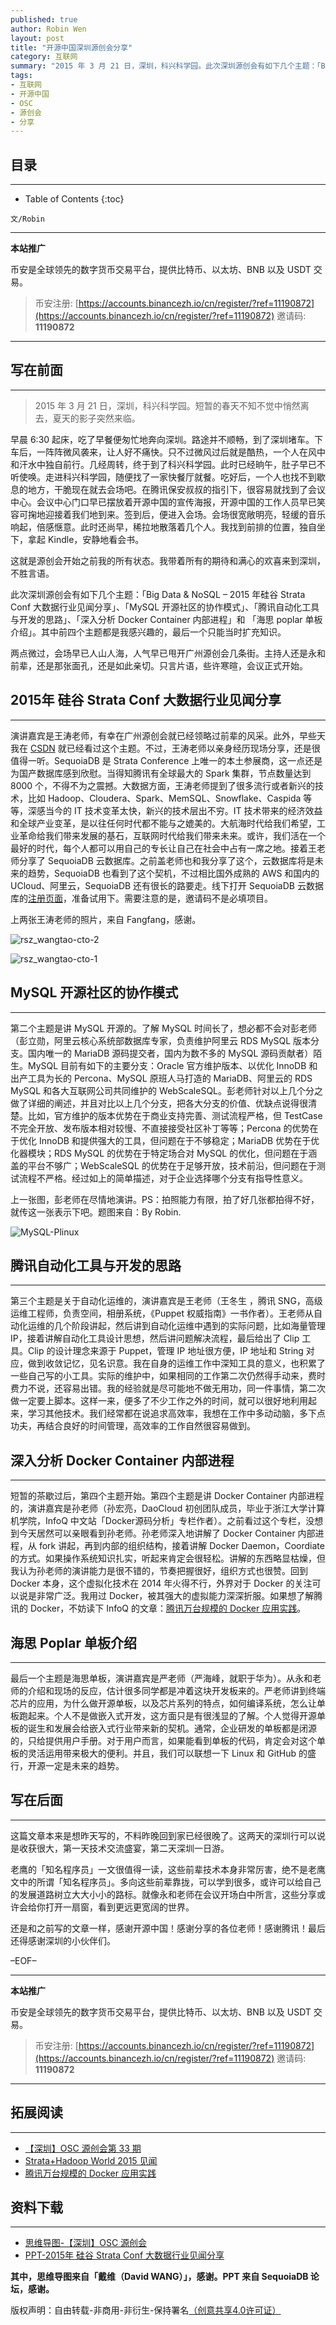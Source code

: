 ```yaml
---
published: true
author: Robin Wen
layout: post
title: "开源中国深圳源创会分享"
category: 互联网
summary: "2015 年 3 月 21 日，深圳，科兴科学园。此次深圳源创会有如下几个主题：「Big Data & NoSQL – 2015 年硅谷 Strata Conf 大数据行业见闻分享」、「MySQL 开源社区的协作模式」、「腾讯自动化工具与开发的思路」、「深入分析 Docker Container 内部进程」和 「海思 poplar 单板介绍」。多向这些前辈靠拢，可以学到很多，或许可以给自己的发展道路树立大大小小的路标。就像永和老师在会议开场白中所言，这些分享或许会给你打开一扇窗，看到更远更宽阔的世界。"
tags:
- 互联网
- 开源中国
- OSC
- 源创会
- 分享
---
```


## 目录 ##
***

* Table of Contents
{:toc}

`文/Robin`

***

**本站推广**

币安是全球领先的数字货币交易平台，提供比特币、以太坊、BNB 以及 USDT 交易。

> 币安注册: [https://accounts.binancezh.io/cn/register/?ref=11190872](https://accounts.binancezh.io/cn/register/?ref=11190872)
> 邀请码: **11190872**

***

## 写在前面 ##
***

> 2015 年 3 月 21 日，深圳，科兴科学园。短暂的春天不知不觉中悄然离去，夏天的影子突然来临。

早晨 6:30 起床，吃了早餐便匆忙地奔向深圳。路途并不顺畅，到了深圳堵车。下车后，一阵阵微风袭来，让人好不痛快。只不过微风过后就是酷热，一个人在风中和汗水中独自前行。几经周转，终于到了科兴科学园。此时已经晌午，肚子早已不听使唤。走进科兴科学园，随便找了一家快餐厅就餐。吃好后，一个人也找不到歇息的地方，干脆现在就去会场吧。在腾讯保安叔叔的指引下，很容易就找到了会议中心。会议中心门口早已摆放着开源中国的宣传海报，开源中国的工作人员早已笑容可掬地迎接着我们地到来。签到后，便进入会场。会场很宽敞明亮，轻缓的音乐响起，倍感惬意。此时还尚早，稀拉地散落着几个人。我找到前排的位置，独自坐下，拿起 Kindle，安静地看会书。

这就是源创会开始之前我的所有状态。我带着所有的期待和满心的欢喜来到深圳，不胜言语。

此次深圳源创会有如下几个主题：「Big Data & NoSQL – 2015 年硅谷 Strata Conf 大数据行业见闻分享」、「MySQL 开源社区的协作模式」、「腾讯自动化工具与开发的思路」、「深入分析 Docker Container 内部进程」和 「海思 poplar 单板介绍」。其中前四个主题都是我感兴趣的，最后一个只能当时扩充知识。

两点微过，会场早已人山人海，人气早已甩开广州源创会几条街。主持人还是永和前辈，还是那张面孔，还是如此亲切。只言片语，些许寒暄，会议正式开始。

## 2015年 硅谷 Strata Conf 大数据行业见闻分享 ##
***

演讲嘉宾是王涛老师，有幸在广州源创会就已经领略过前辈的风采。此外，早些天我在 <a href="http://www.csdn.net/article/2015-03-19/2824266" target="_blank">CSDN</a> 就已经看过这个主题。不过，王涛老师以亲身经历现场分享，还是很值得一听。SequoiaDB 是 Strata Conference 上唯一的本土参展商，这一点还是为国产数据库感到欣慰。当得知腾讯有全球最大的 Spark 集群，节点数量达到 8000 个，不得不为之震撼。大数据方面，王涛老师提到了很多流行或者新兴的技术，比如 Hadoop、Cloudera、Spark、MemSQL、Snowflake、Caspida 等等，深感当今的 IT 技术变革太快，新兴的技术层出不穷。IT 技术带来的经济效益和全球产业变革，是以往任何时代都不能与之媲美的。大航海时代给我们希望，工业革命给我们带来发展的基石，互联网时代给我们带来未来。或许，我们活在一个最好的时代，每个人都可以用自己的专长让自己在社会中占有一席之地。接着王老师分享了 SequoiaDB 云数据库。之前盖老师也和我分享了这个，云数据库将是未来的趋势，SequoiaDB 也看到了这个契机，不过相比国外成熟的 AWS 和国内的 UCloud、阿里云，SequoiaDB 还有很长的路要走。线下打开 SequoiaDB 云数据库的<a href="http://cloud.sequoiadb.com/" target="_blank">注册页面</a>，准备试用下。需要注意的是，邀请码不是必填项目。

上两张王涛老师的照片，来自 Fangfang，感谢。

![rsz_wangtao-cto-2](https://cdn.dbarobin.com/wangtao-cto-2.png)

![rsz_wangtao-cto-1](https://cdn.dbarobin.com/rsz_wangtao-cto-1.png)

## MySQL 开源社区的协作模式 ##
***

第二个主题是讲 MySQL 开源的。了解 MySQL 时间长了，想必都不会对彭老师（彭立勋，阿里云核心系统部数据库专家，负责维护阿里云 RDS MySQL 版本分支。国内唯一的 MariaDB 源码提交者，国内为数不多的 MySQL 源码贡献者）陌生。MySQL 目前有如下的主要分支：Oracle 官方维护版本、以优化 InnoDB 和出产工具为长的 Percona、MySQL 原班人马打造的 MariaDB、阿里云的 RDS MySQL 和各大互联网公司共同维护的 WebScaleSQL。彭老师针对以上几个分之做了详细的阐述，并且对比以上几个分支，把各大分支的价值、优缺点说得很清楚。比如，官方维护的版本优势在于商业支持完善、测试流程严格，但 TestCase 不完全开放、发布版本相对较慢、不直接接受社区补丁等等；Percona 的优势在于优化 InnoDB 和提供强大的工具，但问题在于不够稳定；MariaDB 优势在于优化器模块；RDS MySQL 的优势在于特定场合对 MySQL 的优化，但问题在于涵盖的平台不够广；WebScaleSQL 的优势在于足够开放，技术前沿，但问题在于测试流程不严格。经过如上的简单描述，对于企业选择哪个分支有指导性意义。

上一张图，彭老师在尽情地演讲。PS：拍照能力有限，拍了好几张都拍得不好，就传这一张表示下吧。题图来自：By Robin.

![MySQL-Plinux](https://cdn.dbarobin.com/oqMmehp.png)

## 腾讯自动化工具与开发的思路 ##
***

第三个主题是关于自动化运维的，演讲嘉宾是王老师（王冬生 ，腾讯 SNG，高级运维工程师，负责空间，相册系统，《Puppet 权威指南》一书作者）。王老师从自动化运维的几个阶段讲起，然后讲到自动化运维中遇到的实际问题，比如海量管理 IP，接着讲解自动化工具设计思想，然后讲问题解决流程，最后给出了 Clip 工具。Clip 的设计理念来源于 Puppet，管理 IP 地址很方便，IP 地址和 String 对应，做到收敛记忆，见名识意。我在自身的运维工作中深知工具的意义，也积累了一些自己写的小工具。实际的维护中，如果相同的工作第二次仍然得手动来，费时费力不说，还容易出错。我的经验就是尽可能地不做无用功，同一件事情，第二次做一定要上脚本。这样一来，便多了不少工作之外的时间，就可以很好地利用起来，学习其他技术。我们经常都在说追求高效率，我想在工作中多动动脑，多下点功夫，再结合良好的时间管理，高效率的工作自然很容易做到。

## 深入分析 Docker Container 内部进程 ##
***

短暂的茶歇过后，第四个主题开始。第四个主题是讲 Docker Container 内部进程的，演讲嘉宾是孙老师（孙宏亮，DaoCloud 初创团队成员，毕业于浙江大学计算机学院，InfoQ 中文站「Docker源码分析」专栏作者）。之前看过这个专栏，没想到今天居然可以亲眼看到孙老师。孙老师深入地讲解了 Docker Container 内部进程，从 fork 讲起，再到内部的组织结构，接着讲解 Docker Daemon，Coordiate 的方式。如果操作系统知识扎实，听起来肯定会很轻松。讲解的东西略显枯燥，但我认为孙老师的演讲能力是很不错的，节奏把握很好，组织方式也很赞。回到 Docker 本身，这个虚拟化技术在 2014 年火得不行，外界对于 Docker 的关注可以说是非常广泛。我用过 Docker，被其强大的虚拟能力深深折服。如果想了解腾讯的 Docker，不妨读下 InfoQ 的文章：<a href="http://www.infoq.com/cn/articles/tencent-millions-scale-docker-application-practice" target="_blank">腾讯万台规模的 Docker 应用实践</a>。

## 海思 Poplar 单板介绍 ##
***

最后一个主题是海思单板，演讲嘉宾是严老师（严海峰，就职于华为）。从永和老师的介绍和现场的反应，估计很多同学都是冲着这块开发板来的。严老师讲到终端芯片的应用，为什么做开源单板，以及芯片系列的特点，如何编译系统，怎么让单板跑起来。个人不是做嵌入式开发，这方面只是有很浅显的了解。个人觉得开源单板的诞生和发展会给嵌入式行业带来新的契机。通常，企业研发的单板都是闭源的，只给提供用户手册。对于用户而言，如果能看到单板的代码，肯定会对这个单板的灵活运用带来极大的便利。并且，我们可以联想一下 Linux 和 GitHub 的盛行，开源一定是未来的趋势。

## 写在后面 ##
***

这篇文章本来是想昨天写的，不料昨晚回到家已经很晚了。这两天的深圳行可以说是收获很大，第一天技术交流盛宴，第二天深圳一日游。

老鹰的「知名程序员」一文很值得一读，这些前辈技术本身非常厉害，绝不是老鹰文中的所谓「知名程序员」。多向这些前辈靠拢，可以学到很多，或许可以给自己的发展道路树立大大小小的路标。就像永和老师在会议开场白中所言，这些分享或许会给你打开一扇窗，看到更远更宽阔的世界。

还是和之前写的文章一样，感谢开源中国！感谢分享的各位老师！感谢腾讯！最后还得感谢深圳的小伙伴们。

–EOF–

***

**本站推广**

币安是全球领先的数字货币交易平台，提供比特币、以太坊、BNB 以及 USDT 交易。

> 币安注册: [https://accounts.binancezh.io/cn/register/?ref=11190872](https://accounts.binancezh.io/cn/register/?ref=11190872)
> 邀请码: **11190872**

***

## 拓展阅读 ##
***

* <a href="http://city.oschina.net/shenzhen/event/225749" target="_blank">【深圳】OSC 源创会第 33 期</a>
* <a href="http://www.csdn.net/article/2015-03-19/2824266" target="_blank">Strata+Hadoop World 2015 见闻</a>
* <a href="http://www.infoq.com/cn/articles/tencent-millions-scale-docker-application-practice" target="_blank">腾讯万台规模的 Docker 应用实践</a>


## 资料下载 ##
***

* <a href="http://pan.baidu.com/s/1eQ6H3IM" target="_blank">思维导图-【深圳】OSC 源创会</a>
* <a href="http://pan.baidu.com/s/1mgmSyZe" target="_blank">PPT-2015年 硅谷 Strata Conf 大数据行业见闻分享</a>

**其中，思维导图来自「戴维（David WANG）」，感谢。PPT 来自 SequoiaDB 论坛，感谢。**

版权声明：自由转载-非商用-非衍生-保持署名<a href="http://creativecommons.org/licenses/by-nc-nd/4.0/deed.zh" target="_blank">（创意共享4.0许可证）</a>

